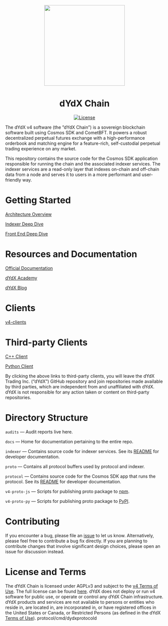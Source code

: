 <p align="center"><img src="https://dydx.exchange/icon.svg?" width="256" /></p>

<h1 align="center">dYdX Chain</h1>

<div align="center">
  <a href='https://github.com/dydxprotocol/v4-chain/blob/main/LICENSE'>
    <img src='https://img.shields.io/badge/License-AGPL_v3-blue.svg' alt='License' />
  </a>
</div>

The dYdX v4 software (the ”dYdX Chain”) is a sovereign blockchain software built using Cosmos SDK and CometBFT. It powers a robust decentralized perpetual futures exchange with a high-performance orderbook and matching engine for a feature-rich, self-custodial perpetual trading experience on any market.

This repository contains the source code for the Cosmos SDK application responsible for running the chain and the associated indexer services. The indexer services are a read-only layer that indexes on-chain and off-chain data from a node and serves it to users in a more performant and user-friendly way.

# Getting Started

[Architecture Overview](https://dydx.exchange/blog/v4-technical-architecture-overview)

[Indexer Deep Dive](https://dydx.exchange/blog/v4-deep-dive-indexer)

[Front End Deep Dive](https://dydx.exchange/blog/v4-deep-dive-front-end)

# Resources and Documentation

[Official Documentation](https://docs.dydx.exchange/)

[dYdX Academy](https://dydx.exchange/crypto-learning#)

[dYdX Blog](https://dydx.exchange/blog#)

# Clients

[v4-clients](https://github.com/dydxprotocol/v4-clients)

# Third-party Clients

[C++ Client](https://github.com/asnefedovv/dydx-v4-client-cpp)

[Python Client](https://github.com/kaloureyes3/v4-clients/tree/main/v4-client-py)

By clicking the above links to third-party clients, you will leave the dYdX Trading Inc. (“dYdX”) GitHub repository and join repositories made available by third parties, which are independent from and unaffiliated with dYdX. dYdX is not responsible for any action taken or content on third-party repositories.

# Directory Structure

`audits` — Audit reports live here.

`docs` — Home for documentation pertaining to the entire repo.

`indexer` — Contains source code for indexer services. See its [README](https://github.com/dydxprotocol/v4-chain/blob/main/indexer/README.md) for developer documentation.

`proto` — Contains all protocol buffers used by protocol and indexer.

`protocol` — Contains source code for the Cosmos SDK app that runs the protocol. See its [README](https://github.com/dydxprotocol/v4-chain/blob/main/protocol/README.md) for developer documentation.

`v4-proto-js` — Scripts for publishing proto package to [npm](https://www.npmjs.com/package/@dydxprotocol/v4-proto).

`v4-proto-py` — Scripts for publishing proto package to [PyPI](https://pypi.org/project/v4-proto/).

# Contributing

If you encounter a bug, please file an [issue](https://github.com/dydxprotocol/v4-chain/issues) to let us know. Alternatively, please feel free to contribute a bug fix directly. If you are planning to contribute changes that involve significant design choices, please open an issue for discussion instead.

# License and Terms

The dYdX Chain is licensed under AGPLv3 and subject to the [v4 Terms of Use](https://dydx.exchange/v4-terms). The full license can be found [here](https://github.com/dydxprotocol/v4-chain/blob/main/LICENSE). dYdX does not deploy or run v4 software for public use, or operate or control any dYdX Chain infrastructure. dYdX products and services are not available to persons or entities who reside in, are located in, are incorporated in, or have registered offices in the United States or Canada, or Restricted Persons (as defined in the dYdX [Terms of Use](https://dydx.exchange/terms)).
protocol/cmd/dydxprotocold
